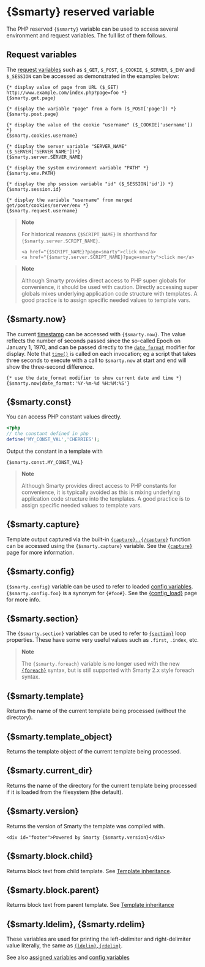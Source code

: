 # {$smarty} reserved variable

The PHP reserved `{$smarty}` variable can be used to access several
environment and request variables. The full list of them follows.

## Request variables

The [request variables](https://www.php.net/reserved.variables) such as
`$_GET`, `$_POST`, `$_COOKIE`, `$_SERVER`, `$_ENV` and `$_SESSION` can
be accessed as demonstrated in the examples below:

```smarty
{* display value of page from URL ($_GET) http://www.example.com/index.php?page=foo *}
{$smarty.get.page}

{* display the variable "page" from a form ($_POST['page']) *}
{$smarty.post.page}

{* display the value of the cookie "username" ($_COOKIE['username']) *}
{$smarty.cookies.username}

{* display the server variable "SERVER_NAME" ($_SERVER['SERVER_NAME'])*}
{$smarty.server.SERVER_NAME}

{* display the system environment variable "PATH" *}
{$smarty.env.PATH}

{* display the php session variable "id" ($_SESSION['id']) *}
{$smarty.session.id}

{* display the variable "username" from merged get/post/cookies/server/env *}
{$smarty.request.username}
```

> **Note**
>
> For historical reasons `{$SCRIPT_NAME}` is shorthand for
> `{$smarty.server.SCRIPT_NAME}`.
>
>
>     <a href="{$SCRIPT_NAME}?page=smarty">click me</a>
>     <a href="{$smarty.server.SCRIPT_NAME}?page=smarty">click me</a>

> **Note**
>
> Although Smarty provides direct access to PHP super globals for
> convenience, it should be used with caution. Directly accessing super
> globals mixes underlying application code structure with templates. A
> good practice is to assign specific needed values to template vars.

## {$smarty.now}

The current [timestamp](https://www.php.net/function.time) can be accessed
with `{$smarty.now}`. The value reflects the number of seconds passed
since the so-called Epoch on January 1, 1970, and can be passed directly
to the [`date_format`](../language-modifiers/language-modifier-date-format.md) modifier for
display. Note that [`time()`](https://www.php.net/function.time) is called
on each invocation; eg a script that takes three seconds to execute with
a call to `$smarty.now` at start and end will show the three-second
difference.

```smarty
{* use the date_format modifier to show current date and time *}
{$smarty.now|date_format:'%Y-%m-%d %H:%M:%S'}
```

## {$smarty.const}

You can access PHP constant values directly.

```php
<?php
// the constant defined in php
define('MY_CONST_VAL','CHERRIES');
```

Output the constant in a template with

```smarty
{$smarty.const.MY_CONST_VAL}
```

> **Note**
>
> Although Smarty provides direct access to PHP constants for
> convenience, it is typically avoided as this is mixing underlying
> application code structure into the templates. A good practice is to
> assign specific needed values to template vars.

## {$smarty.capture}

Template output captured via the built-in
[`{capture}..{/capture}`](../language-builtin-functions/language-function-capture.md) function can be
accessed using the `{$smarty.capture}` variable. See the
[`{capture}`](../language-builtin-functions/language-function-capture.md) page for more information.

## {$smarty.config}

`{$smarty.config}` variable can be used to refer to loaded [config
variables](language-config-variables.md). `{$smarty.config.foo}` is a
synonym for `{#foo#}`. See the
[{config_load}](../language-builtin-functions/language-function-config-load.md) page for more info.

## {$smarty.section}

The `{$smarty.section}` variables can be used to refer to
[`{section}`](../language-builtin-functions/language-function-section.md) loop properties. These have
some very useful values such as `.first`, `.index`, etc.

> **Note**
>
> The `{$smarty.foreach}` variable is no longer used with the new
> [`{foreach}`](../language-builtin-functions/language-function-foreach.md) syntax, but is still
> supported with Smarty 2.x style foreach syntax.

## {$smarty.template}

Returns the name of the current template being processed (without the
directory).

## {$smarty.template_object}

Returns the template object of the current template being processed.

## {$smarty.current_dir}

Returns the name of the directory for the current template being
processed if it is loaded from the filesystem (the default).

## {$smarty.version}

Returns the version of Smarty the template was compiled with.

```smarty
<div id="footer">Powered by Smarty {$smarty.version}</div>
```

## {$smarty.block.child}

Returns block text from child template. See [Template
inheritance](../../programmers/advanced-features/advanced-features-template-inheritance.md).

## {$smarty.block.parent}

Returns block text from parent template. See [Template
inheritance](../../programmers/advanced-features/advanced-features-template-inheritance.md)

## {$smarty.ldelim}, {$smarty.rdelim}

These variables are used for printing the left-delimiter and
right-delimiter value literally, the same as
[`{ldelim},{rdelim}`](../language-builtin-functions/language-function-ldelim.md).

See also [assigned variables](language-assigned-variables.md) and [config
variables](language-config-variables.md)
